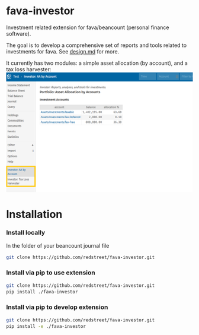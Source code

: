 # fava-investor
Investment related extension for fava/beancount (personal finance software).

The goal is to develop a comprehensive set of reports and tools related to investments
for fava. See [design.md](design.md) for more.

It currently has two modules: a simple asset allocation (by account), and a tax loss
harvester:
![Screenshot](./screenshot.png)

# Installation

### Install locally

In the folder of your beancount journal file
```bash
git clone https://github.com/redstreet/fava-investor.git
```

### Install via pip to use extension
```bash
git clone https://github.com/redstreet/fava-investor.git
pip install ./fava-investor
```

### Install via pip to develop extension
```bash
git clone https://github.com/redstreet/fava-investor.git
pip install -e ./fava-investor
```

